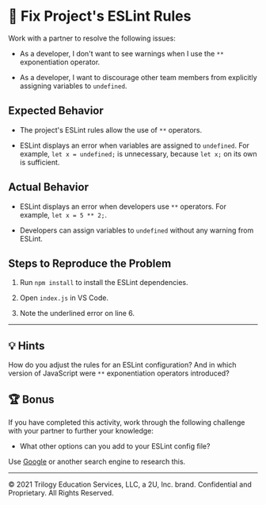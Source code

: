 # 🐛 Fix Project's ESLint Rules

Work with a partner to resolve the following issues:

- As a developer, I don't want to see warnings when I use the `**` exponentiation operator.

- As a developer, I want to discourage other team members from explicitly assigning variables to `undefined`.

## Expected Behavior

- The project's ESLint rules allow the use of `**` operators.

- ESLint displays an error when variables are assigned to `undefined`. For example, `let x = undefined;` is unnecessary, because `let x;` on its own is sufficient.

## Actual Behavior

- ESLint displays an error when developers use `**` operators. For example, `let x = 5 ** 2;`.

- Developers can assign variables to `undefined` without any warning from ESLint.

## Steps to Reproduce the Problem

1. Run `npm install` to install the ESLint dependencies.

2. Open `index.js` in VS Code.

3. Note the underlined error on line 6.

---

## 💡 Hints

How do you adjust the rules for an ESLint configuration? And in which version of JavaScript were `**` exponentiation operators introduced?

## 🏆 Bonus

If you have completed this activity, work through the following challenge with your partner to further your knowledge:

- What other options can you add to your ESLint config file?

Use [Google](https://www.google.com) or another search engine to research this.

---

© 2021 Trilogy Education Services, LLC, a 2U, Inc. brand. Confidential and Proprietary. All Rights Reserved.
